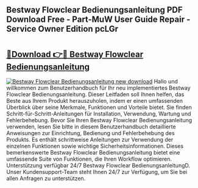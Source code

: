 ## Bestway Flowclear Bedienungsanleitung PDF Download Free - Part-MuW User Guide Repair - Service Owner Edition pcLGr

# <h2><a href="http://df0v1b.blite.top/?on=Bestway+Flowclear+Bedienungsanleitung">🔗Download 👉🔴 Bestway Flowclear Bedienungsanleitung</a></h2>

[![Bestway Flowclear Bedienungsanleitung new download](https://i.imgur.com/lujVjoI.png)](http://df0v1b.blite.top/?on=Bestway+Flowclear+Bedienungsanleitung)
Hallo und willkommen zum Benutzerhandbuch für Ihr neu implementiertes Bestway Flowclear Bedienungsanleitung. Dieser Leitfaden soll Ihnen helfen, das Beste aus Ihrem Produkt herauszuholen, indem er einen umfassenden Überblick über seine Merkmale, Funktionen und Vorteile bietet. Sie finden Schritt-für-Schritt-Anleitungen für Installation, Verwendung, Wartung und Fehlerbehebung. Bevor Sie Ihren Bestway Flowclear Bedienungsanleitung verwenden, lesen Sie bitte in diesem Benutzerhandbuch detaillierte Anweisungen zur Einrichtung, Bedienung und Fehlerbehebung des Produkts. Es enthält schrittweise Anleitungen zur Verwendung der einzelnen Funktionen sowie wichtige Sicherheitsinformationen. Dieses bemerkenswerte Bestway Flowclear Bedienungsanleitung bietet eine umfassende Suite von Funktionen, die Ihren Workflow optimieren. Unterstützung verfügbar 24/7 Bestway Flowclear BedienungsanleitungD. Unser Kundensupport-Team steht Ihnen 24/7 zur Verfügung, um Sie bei allen Anfragen zu unterstützen.
